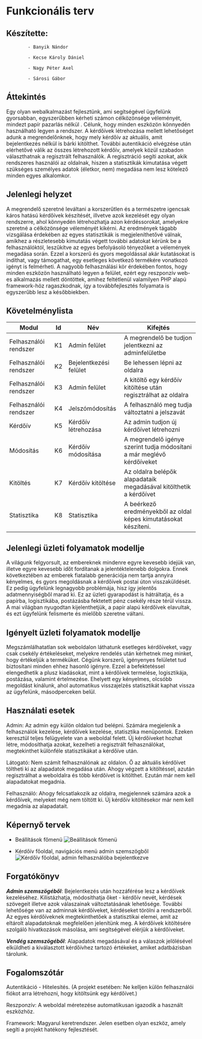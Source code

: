 # Funkcionális terv 

## Készítette: 
            - Banyik Nándor

            - Kecse Károly Dániel
            
            - Nagy Péter Axel
           
            - Sárosi Gábor

## Áttekintés 
Egy olyan webalkalmazást fejlesztünk, ami segítségével ügyfelünk gyorsabban, egyszerűbben kérheti számon célközönsége véleményét, mindezt papír pazarlás nélkül . Célunk, hogy minden  eszközön könnyedén használható legyen a rendszer. A kérdőívek létrehozása mellett lehetőséget adunk a megrendelőnknek, hogy mely kérdőív az aktuális, amit bejelentkezés nélkül is bárki kitölthet. További autentikáció elvégzése után elérhetővé válik az összes létrehozott kérdőív, amelyek közül szabadon választhatnak a regisztrált felhasználók. A regisztráció segíti azokat, akik rendszeres használói az oldalnak, hiszen a statisztikák kimutatása végett szükséges személyes adatok (életkor, nem) megadása nem lesz kötelező minden egyes alkalomkor.

## Jelenlegi helyzet
A megrendelő szeretné leváltani a korszerűtlen és a természetre igencsak káros hatású kérdőívek készítését, illvetve azok kezelését egy olyan rendszerre, ahol könnyedén létrehozhatja azon kérdéssorokat, amelyekre szeretné a célközönsége véleményét kikérni. Az eredmények tágabb vizsgálása érdekében az egyes statisztikák is megjeleníthetővé válnak, amikhez a  részletesebb kimutatás végett további adatokat kérünk be a felhasználóktól, leszűkítve az egyes befolyásoló tényezőket a vélemények megadása során. Ezzel a korszerű és gyors megoldással akár kutatásokat is indíthat, vagy támogathat, egy esetleges következő termékére vonatkozó igényt is felmérheti. A nagyobb felhasználási kör érdekében fontos, hogy minden eszközön használható legyen a felület, ezért egy reszponzív web-es alkalmazás mellett döntöttek, amihez feltétlenül valamilyen PHP alapú framework-höz ragaszkodnak, így a továbbfejlesztés folyamata is egyszerűbb lesz a későbbiekben.

## Követelménylista

| Modul  | Id | Név | Kifejtés |
| ------------- | ------------- | ------------- | -------------|
| Felhasználói rendszer | K1  | Admin felület | A megrendelő be tudjon jelentkezni az adminfelületbe |
| Felhasználói rendszer | K2  | Bejelentkezési felület | Be lehessen lépni az oldalra |
| Felhasználói rendszer | K3  | Admin felület | A kitöltő egy kérdőív kitöltése után regisztrálhat az oldalra |
| Felhasználói rendszer | K4  | Jelszómódosítás | A felhasználó meg tudja változtatni a jelszavát |
| Kérdőív | K5  | Kérdőív létrehozása | Az admin tudjon új kérdőívet létrehozni |
| Módosítás  | K6  | Kérdőív módosítása | A megrendelő igénye szerint tudja módosítani a már meglévő kérdőíveket |
| Kitöltés | K7  | Kérdőív kitöltése | Az oldalra belépők alapadataik megadásával kitölthetik a kérdőívet |
| Statisztika  | K8  | Statisztika | A beérkező eredményekből az oldal képes kimutatásokat készíteni. |

## Jelenlegi üzleti folyamatok modellje

A világunk felgyorsult, az embereknek mindenre egyre kevesebb idejük van, illetve egyre kevesebb időt fordítanak a jelentéktelenebb dolgokra. Ennek következtében az emberek fiatalabb generációja nem tartja annyira kényelmes, és gyors megoldásnak a kérdőívek postai úton visszaküldését. Ez pedig ügyfelünk legnagyobb problémája, hisz így jelentős adatmennyiségből marad ki. Ez az üzleti gyarapodást is hátráltatja, és a papírba, logisztikába, postázásba fektetett pénz csekély része térül vissza. A mai világban nyugodtan kijelenthetjük, a papír alapú kérdőívek elavultak, és ezt ügyfelünk felismerte és mielőbb szeretne váltani.

## Igényelt üzleti folyamatok modellje

Megszámlálhatatlan sok weboldalon láthatunk esetleges kérdőíveket, vagy csak csekély értékeléseket, melyekre rendelés után kérhetnek meg minket, hogy értékeljük a terméküket. Cégünk korszerű, igényenyes felületet tud biztosítani minden ehhez hasonló igényre. Ezzel a befektetéssel elengedhetik a plusz kiadásokat, mint a kérdőívek termelése, logisztikája, postázása, valamint értelmezése. Ehelyett egy kényelmes, olcsóbb megoldást kínálunk, ahol automatikus visszajelzés statisztikát kaphat vissza az ügyfelünk, másodperceken belül.

## Használati esetek

Admin: Az admin egy külön oldalon tud belépni. Számára megjelenik a felhasználók kezelése, kérdőívek kezelése,
statisztika menüpontok. 
Ezeken keresztül teljes felügyelete van a weboldal felett.
Új kérdőíveket hozhat létre, módosíthatja azokat, kezelheti a regisztrált felhasználókat,
megtekinthet különféle statisztikákat a kérdőíve után.

Látogató: Nem számít felhasználónak az oldalon. 
Ő az aktuális kérdőívet töltheti ki az alapadatok megadása után. 
Ahogy végzett a kitöltéssel, azután regisztrálhat a weboldalra és több kérdőívet is kitölthet. 
Ezután már nem kell alapadatokat megadnia.

Felhasználó: Ahogy felcsatlakozik az oldalra, megjelennek számára azok a kérdőívek, melyeket még nem töltött ki. Új kérdőív kitöltésekor már nem kell megadnia az alapadatait.


## Képernyő tervek

- Beállítások főmenü
![Beállítások főmenü](https://i.imgur.com/VrUDdz5.png)

- Kérdőív főoldal, navigációs menü admin szemszögből
![Kérdőív főoldal, admin felhasználóba bejelentkezve](https://i.imgur.com/qlN4DWo.png)

## Forgatókönyv
***Admin szemszögéből***: Bejelentkezés után hozzáférése lesz a kérdőívek kezeléséhez. Kilistázhatja, módosíthatja őket - kérdőív nevét, kérdések szövegeit illetve azok válaszainak változtatásának lehetősége. További lehetősége van az adminnak kérdőíveket, kérdéseket törölni a rendszerből. Az egyes kérdőíveknek megtekinthetőek a statisztikai elemei, amit az eltárolt alapadatoknak megfelelően jelenítünk meg. A kérdőívek kitöltésére szolgáló hivatkozások másolása, ami segítségével elérjük a kérdőíveket.

***Vendég szemszögéből***: Alapadatok megadásával és a válaszok jelölésével elküldheti a kiválasztott kérdőívhez tartozó értékeket, amiket adatbázisban tárolunk. 


## Fogalomszótár

Autentikáció - Hitelesítés. (A projekt esetében: Ne kelljen külön felhasználói fiókot arra létrehozni, hogy kitöltsünk egy kérdőívet.)

Reszponzív: A weboldal méretezése automatikusan igazodik a használt eszközhöz.

Framework: Magyarul keretrendszer. Jelen esetben olyan eszköz, amely segíti a projekt hatékony fejlesztését.
